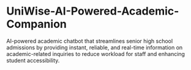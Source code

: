 # UniWise-AI-Powered-Academic-Companion
AI-powered academic chatbot that streamlines senior high school admissions by providing instant, reliable, and real-time information on academic-related inquiries to reduce workload for staff and enhancing student accessibility.
